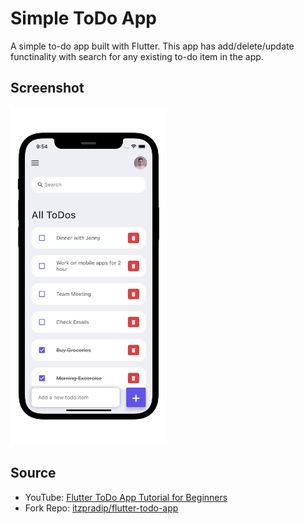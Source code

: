 # Simple ToDo App

A simple to-do app built with Flutter. This app has add/delete/update functinality with search for any existing to-do item in the app.

## Screenshot

<img src="flutter-todo-iphone.png" width="250px"></img>

## Source
- YouTube: [Flutter ToDo App Tutorial for Beginners](https://youtu.be/K4P5DZ9TRns)
- Fork Repo: [itzpradip/flutter-todo-app](https://github.com/itzpradip/flutter-todo-app)
